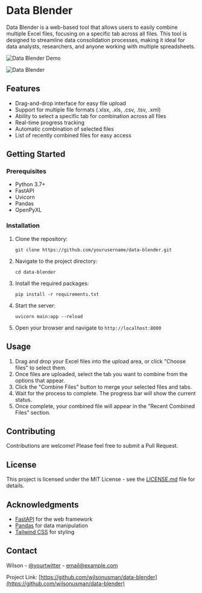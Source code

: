 # Data Blender

Data Blender is a web-based tool that allows users to easily combine multiple Excel files, focusing on a specific tab across all files. This tool is designed to streamline data consolidation processes, making it ideal for data analysts, researchers, and anyone working with multiple spreadsheets.

![Data Blender Demo](path/to/demo.gif)

![Data Blender](datablender.png)



## Features

- Drag-and-drop interface for easy file upload
- Support for multiple file formats (.xlsx, .xls, .csv, .tsv, .xml)
- Ability to select a specific tab for combination across all files
- Real-time progress tracking
- Automatic combination of selected files
- List of recently combined files for easy access

## Getting Started

### Prerequisites

- Python 3.7+
- FastAPI
- Uvicorn
- Pandas
- OpenPyXL

### Installation

1. Clone the repository:
   ```
   git clone https://github.com/yourusername/data-blender.git
   ```

2. Navigate to the project directory:
   ```
   cd data-blender
   ```

3. Install the required packages:
   ```
   pip install -r requirements.txt
   ```

4. Start the server:
   ```
   uvicorn main:app --reload
   ```

5. Open your browser and navigate to `http://localhost:8000`

## Usage

1. Drag and drop your Excel files into the upload area, or click "Choose files" to select them.
2. Once files are uploaded, select the tab you want to combine from the options that appear.
3. Click the "Combine Files" button to merge your selected files and tabs.
4. Wait for the process to complete. The progress bar will show the current status.
5. Once complete, your combined file will appear in the "Recent Combined Files" section.

## Contributing

Contributions are welcome! Please feel free to submit a Pull Request.

## License

This project is licensed under the MIT License - see the [LICENSE.md](LICENSE.md) file for details.

## Acknowledgments

- [FastAPI](https://fastapi.tiangolo.com/) for the web framework
- [Pandas](https://pandas.pydata.org/) for data manipulation
- [Tailwind CSS](https://tailwindcss.com/) for styling

## Contact

Wilson - [@yourtwitter](https://twitter.com/wilsonusmanjr) - email@example.com

Project Link: [https://github.com/wilsonusman/data-blender](https://github.com/wilsonusman/data-blender)